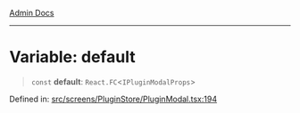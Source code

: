 [Admin Docs](/)

***

# Variable: default

> `const` **default**: `React.FC`\<`IPluginModalProps`\>

Defined in: [src/screens/PluginStore/PluginModal.tsx:194](https://github.com/PalisadoesFoundation/talawa-admin/blob/main/src/screens/PluginStore/PluginModal.tsx#L194)
